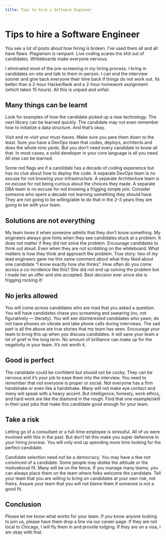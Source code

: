 ```yaml
---
title: Tips to hire a Software Engineer
---
```

# Tips to hire a Software Engineer
You see a lot of posts about how hiring is broken. I’ve used them all and all have flaws. Plagiarism is rampant. Live coding scares the shit out of candidates. Whiteboards make everyone nervous.

I eliminated most of the pre-screening in my hiring process. I bring in candidates on-site and talk to them in-person. I can end the interview sooner and give back everyone their time back if things do not work out. Its better than a 2-hour HackerRank and a 2-hour homework assignment (which takes 15 hours). All this is unpaid and unfair.

## Many things can be learnt

Look for examples of how the candidate picked up a new technology. The next library can be learned quickly. The candidate may not even remember how to initialize a data structure. And that’s okay.

Visit and re-visit your must-haves. Make sure you pare them down to the least. Sure you have a DevOps team that codes, deploys, architects and does the whole nine yards. But you don’t need every candidate to know all that. In most cases, a solid developer in your core language is all you need. All else can be learned.

Some red flags are if a candidate has a decade of coding experience but has no clue about how to deploy the code. A separate DevOps team is no excuse for not knowing your infrastructure. A separate Architecture team is no excuse for not being curious about the choices they made. A separate DBA team is no excuse for not knowing a frigging simple join. Consider someone who spent a decade not learning something they should have. They are not going to be willing/able to do that in the 2–3 years they are going to be with your team.

## Solutions are not everything

My team loves it when someone admits that they don’t know something. My engineers always give hints when they see candidates stuck at a problem. It does not matter if they did not solve the problem. Encourage candidates to think out aloud. Even when they are not scribbling on the whiteboard. What matters is how they think and approach the problem. True story: two of my lead engineers gave me this same comment about what they liked about one candidate “I know exactly how she thinks”. How often do you come across a co-incidence like this? She did not end up solving the problem but I made her an offer and she accepted. Best decision ever since she is frigging rocking it!

## No jerks allowed

You will come across candidates who are mad that you asked a question. You will have candidates chase you screaming and swearing (no, not figuratively — literally). You will see disinterested candidates who yawn, do not have phones on vibrate and take phone calls during interviews. The sad part is all the above are true stories that my team has seen. Encourage your team to bring this up when you discuss candidates. It will save your team a lot of grief in the long term. No amount of brilliance can make up for the negativity in your team. It’s not worth it.

## Good is perfect

The candidate could be confident but should not be cocky. They can be nervous and it’s your job to ease them into the interview. You need to remember that not everyone is proper or social. Not everyone has a firm handshake or even like a handshake. Many will not make eye contact and many will speak with a heavy accent. But intelligence, honesty, work ethics, and hard work are like the diamond in the rough. Find that one example/skill in their past jobs that make this candidate good enough for your team.

## Take a risk

Letting go of a consultant or a full-time employee is stressful. All of us were involved with this in the past. But don’t let this make you super defensive in your hiring process. You will only end up spending more time looking for the perfect candidate.

Candidate selection need not be a democracy. You may have a few not convinced of a candidate. Some people may dislike the attitude or the motivational fit. Many will be on the fence. If you manage many teams, you can always place them on the team where folks welcome the candidate. Tell your team that you are willing to bring on candidates at your own risk, not theirs. Assure your team that you will not blame them if someone is not a good fit.

## Conclusion

Please let me know what works for your team. If you know anyone looking to join us, please have them drop a line via our career page. If they are not local to Chicago, I will fly them in and provide lodging. If they are on a visa, I am okay with that.
